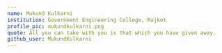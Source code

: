 ```yaml
---
name: Mukund Kulkarni
institution: Government Engineering College, Rajkot
profile_pic: mukundkulkarni.png
quote: All you can take with you is that which you have given away.
github_user: MukundKulkarni
---
```

